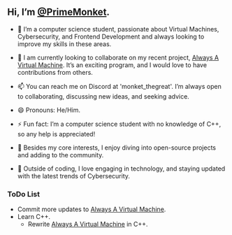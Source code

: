 ## Hi, I’m [@PrimeMonket](https://github.com/PrimeMonket).
-	👀 I’m a computer science student, passionate about Virtual Machines, Cybersecurity, and Frontend Development and always looking to improve my skills in these areas.
-	💞️ I am currently looking to collaborate on my recent project, [Always A Virtual Machine](https://github.com/PrimeMonket/Always-A-Virtual-machine/). It’s an exciting program, and I would love to have contributions from others.
-	📫 You can reach me on Discord at 'monket_thegreat'. I’m always open to collaborating, discussing new ideas, and seeking advice.
-	😄 Pronouns: He/Him.

-	⚡ Fun fact: I’m a computer science student with no knowledge of C++, so any help is appreciated!
-	🌱 Besides my core interests, I enjoy diving into open-source projects and adding to the community.
-	🎯 Outside of coding, I love engaging in technology, and staying updated with the latest trends of Cybersecurity.

### ToDo List
- Commit more updates to [Always A Virtual Machine](https://github.com/PrimeMonket/Always-A-Virtual-machine/).
- Learn C++.
    - Rewrite [Always A Virtual Machine](https://github.com/PrimeMonket/Always-A-Virtual-machine/) in C++.


<!---
PrimeMonket/PrimeMonket is a ✨ special ✨ repository because its `README.md` (this file) appears on your GitHub profile.
You can click the Preview link to take a look at your changes.
--->
